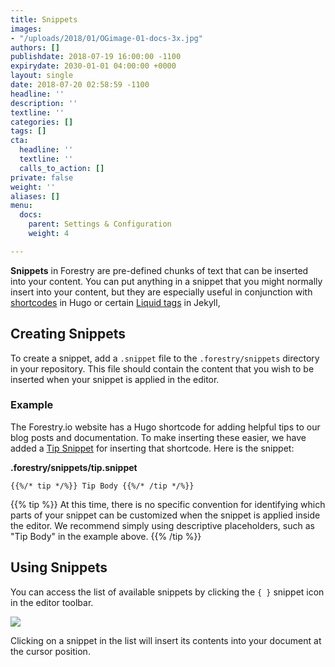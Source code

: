 ```yaml
---
title: Snippets
images:
- "/uploads/2018/01/OGimage-01-docs-3x.jpg"
authors: []
publishdate: 2018-07-19 16:00:00 -1100
expirydate: 2030-01-01 04:00:00 +0000
layout: single
date: 2018-07-20 02:58:59 -1100
headline: ''
description: ''
textline: ''
categories: []
tags: []
cta:
  headline: ''
  textline: ''
  calls_to_action: []
private: false
weight: ''
aliases: []
menu:
  docs:
    parent: Settings & Configuration
    weight: 4

---
```


**Snippets** in Forestry are pre-defined chunks of text that can be inserted into your content. You can put anything in a snippet that you might normally insert into your content, but they are especially useful in conjunction with [shortcodes](https://gohugo.io/content-management/shortcodes/) in Hugo or certain [Liquid tags](https://jekyllrb.com/docs/plugins/#tags) in Jekyll,

## Creating Snippets

To create a snippet, add a `.snippet` file to the `.forestry/snippets` directory in your repository. This file should contain the content that you wish to be inserted when your snippet is applied in the editor.

### Example

The Forestry.io website has a Hugo shortcode for adding helpful tips to our blog posts and documentation. To make inserting these easier, we have added a [Tip Snippet](https://github.com/forestryio/forestry.io/blob/master/hugo/.forestry/snippets/tip.snippet "Tip Snippet") for inserting that shortcode. Here is the snippet:

**.forestry/snippets/tip.snippet**

    {{%/* tip */%}} Tip Body {{%/* /tip */%}}

{{% tip %}}
At this time, there is no specific convention for identifying which parts of your snippet can be customized when the snippet is applied inside the editor. We recommend simply using descriptive placeholders, such as "Tip Body" in the example above.
{{% /tip %}}

## Using Snippets

You can access the list of available snippets by clicking the `{ }` snippet icon in the editor toolbar.

![](/uploads/2018/07/snippet.png)

Clicking on a snippet in the list will insert its contents into your document at the cursor position.
